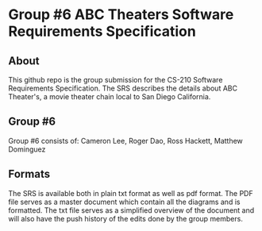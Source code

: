 # Group #6 ABC Theaters Software Requirements Specification
## About
This github repo is the group submission for the CS-210 Software Requirements Specification. The SRS describes the details about ABC Theater's, a movie theater chain local to San Diego California.
## Group #6
Group #6 consists of: Cameron Lee, Roger Dao, Ross Hackett, Matthew Dominguez
## Formats
The SRS is available both in plain txt format as well as pdf format. The PDF file serves as a master document which contain all the diagrams and is formatted. The txt file serves as a simplified overview of the document and will also have the push history of the edits done by the group members.
